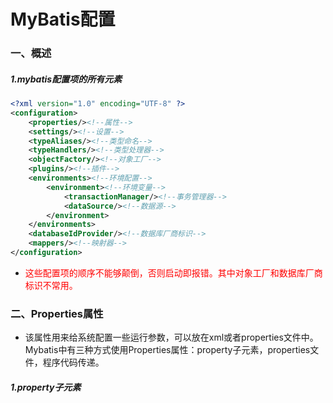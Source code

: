 # MyBatis配置

### 一、概述

##### 1.mybatis配置项的所有元素

```xml
<?xml version="1.0" encoding="UTF-8" ?>
<configuration>
	<properties/><!--属性-->
    <settings/><!--设置-->
    <typeAliases/><!--类型命名-->
    <typeHandlers/><!--类型处理器-->
    <objectFactory/><!--对象工厂-->
    <plugins/><!--插件-->
    <environments><!--环境配置-->
    	<environment><!--环境变量-->
        	<transactionManager/><!--事务管理器-->
            <dataSource/><!--数据源-->
        </environment>
    </environments>
    <databaseIdProvider/><!--数据库厂商标识-->
    <mappers/><!--映射器-->
</configuration>
```

* <font color="red">这些配置项的顺序不能够颠倒，否则启动即报错。其中对象工厂和数据库厂商标识不常用。</font>

### 二、Properties属性

* 该属性用来给系统配置一些运行参数，可以放在xml或者properties文件中。Mybatis中有三种方式使用Properties属性：property子元素，properties文件，程序代码传递。



##### 1.property子元素


